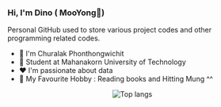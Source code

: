### Hi, I'm Dino ( MooYong🐷)

Personal GitHub used to store various project codes and other programming related codes.

- 👋 I'm Churalak Phonthongwichit
- 🏫 Student at Mahanakorn University of Technology
- ❤️ I'm passionate about data
- 🫢 My Favourite Hobby : Reading books and Hitting Mung ^^

<div align="center">
<img alt="Top langs" src="https://github-readme-stats.vercel.app/api/top-langs/?username=C-Ph&layout=compact&&langs_count=8"/>
</div>
